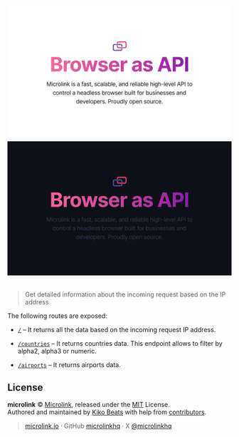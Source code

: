 <div align="center">
  <img src="https://github.com/microlinkhq/cdn/raw/master/dist/logo/banner.png#gh-light-mode-only" alt="microlink logo">
  <img src="https://github.com/microlinkhq/cdn/raw/master/dist/logo/banner-dark.png#gh-dark-mode-only" alt="microlink logo">
  <br>
  <br>
</div>

> Get detailed information about the incoming request based on the IP address

The following routes are exposed:

- [`/`](https://geolocation.microlink.io/) –
  It returns all the data based on the incoming request IP address.

- [`/countries`](https://geolocation.microlink.io/countries?alpha2=ES) –
  It returns countries data. This endpoint allows to filter by alpha2, alpha3 or numeric.

- [`/airports`](https://geolocation.microlink.io/airports) –
  It returns airports data.


## License

**microlink** © [Microlink](https://microlink.io), released under the [MIT](https://github.com/microlinkhq/sdk/blob/master/LICENSE.md) License.<br>
Authored and maintained by [Kiko Beats](https://kikobeats.com) with help from [contributors](https://github.com/microlinkhq/sdk/contributors).

> [microlink.io](https://microlink.io) · GitHub [microlinkhq](https://github.com/microlinkhq) · X [@microlinkhq](https://x.com/microlinkhq)
